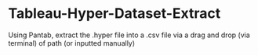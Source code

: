 # Tableau-Hyper-Dataset-Extract
Using Pantab, extract the .hyper file into a .csv file via a drag and drop (via terminal) of path (or inputted manually)
